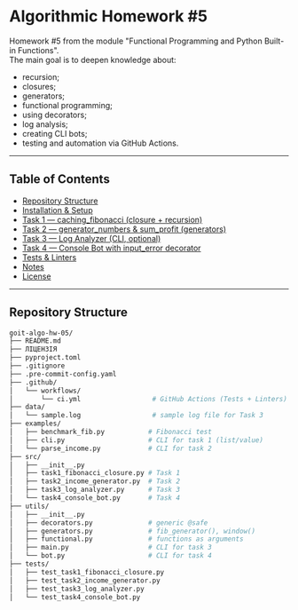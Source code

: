 # Algorithmic Homework #5

Homework #5 from the module "Functional Programming and Python Built-in Functions".  
The main goal is to deepen knowledge about:

- recursion;
- closures;
- generators;
- functional programming;
- using decorators;
- log analysis;
- creating CLI bots;
- testing and automation via GitHub Actions.

---

## Table of Contents

- [Repository Structure](#repository-structure)
- [Installation & Setup](#installation--setup)
- [Task 1 — caching_fibonacci (closure + recursion)](#task-1--caching_fibonacci-closure--recursion)
- [Task 2 — generator_numbers & sum_profit (generators)](#task-2--generator_numbers--sum_profit-generators)
- [Task 3 — Log Analyzer (CLI, optional)](#task-3--log-analyzer-cli-optional)
- [Task 4 — Console Bot with input_error decorator](#task-4--console-bot-with-input_error-decorator)
- [Tests & Linters](#tests--linters)
- [Notes](#notes)
- [License](#license)

---

## Repository Structure

```bash
goit-algo-hw-05/
├── README.md
├── ЛІЦЕНЗІЯ
├── pyproject.toml
├── .gitignore
├── .pre-commit-config.yaml         
├── .github/
│   └── workflows/
│       └── ci.yml                  # GitHub Actions (Tests + Linters)
├── data/
│   └── sample.log                  # sample log file for Task 3
├── examples/
│   ├── benchmark_fib.py           # Fibonacci test
│   ├── cli.py                     # CLI for task 1 (list/value)
│   └── parse_income.py            # CLI for task 2
├── src/
│   ├── __init__.py
│   ├── task1_fibonacci_closure.py # Task 1
│   ├── task2_income_generator.py  # Task 2
│   ├── task3_log_analyzer.py      # Task 3
│   └── task4_console_bot.py       # Task 4
├── utils/
│   ├── __init__.py
│   ├── decorators.py              # generic @safe 
│   ├── generators.py              # fib_generator(), window()
│   ├── functional.py              # functions as arguments
│   ├── main.py                    # CLI for task 3
│   └── bot.py                     # CLI for task 4
├── tests/
│   ├── test_task1_fibonacci_closure.py
│   ├── test_task2_income_generator.py
│   ├── test_task3_log_analyzer.py
│   └── test_task4_console_bot.py
